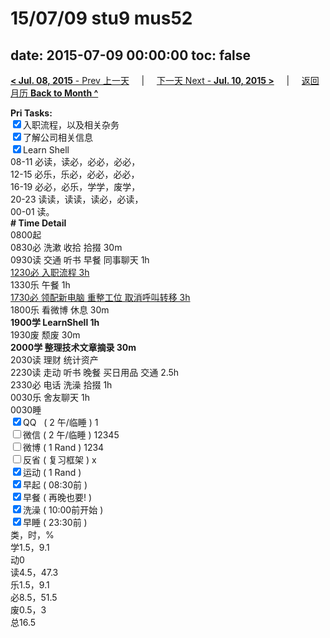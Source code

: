 # 15/07/09 stu9 mus52

date: 2015-07-09 00:00:00
toc: false
---
[**< Jul. 08, 2015** - Prev 上一天](/lifelogs/2015/07/d08.html) &nbsp; &nbsp; | &nbsp; &nbsp; [下一天 Next - **Jul. 10, 2015 >**](/lifelogs/2015/07/d10.html) &nbsp; &nbsp; |  &nbsp; &nbsp; [返回月历 **Back to Month ^**](/lifelogs/2015/07/index.html)
<br/><div><b>Pri Tasks:</b></div><div><input checked="true" type="checkbox"/>入职流程，以及相关杂务</div><div><input checked="true" type="checkbox"/>了解公司相关信息</div><div><input checked="true" type="checkbox"/>Learn Shell</div><div>08-11 必读，读必，必必，必必，</div><div>12-15 必乐，乐必，必必，必必，</div><div>16-19 必必，必乐，学学，废学，</div><div>20-23 读读，读读，读必，必读，</div><div>00-01 读。</div><div><b># Time Detail</b></div><div>0800起</div><div>0830必 洗漱 收拾 拾掇 30m</div><div>0930读 交通 听书 早餐 同事聊天 1h</div><div><u>1230必 入职流程 3h</u></div><div>1330乐 午餐 1h</div><div><u>1730必 领配新电脑 重整工位 取消呼叫转移 3h</u></div><div>1800乐 看微博 休息 30m</div><div><b>1900学 LearnShell 1h</b></div><div>1930废 颓废 30m</div><div><b>2000学 整理技术文章摘录 30m</b></div><div>2030读 理财 统计资产</div><div>2230读 走动 听书 晚餐 买日用品 交通 2.5h</div><div>2330必 电话 洗澡 拾掇 1h</div><div>0030乐 舍友聊天 1h</div><div>0030睡</div><div><input checked="true" type="checkbox"/>QQ   ( 2 午/临睡 ) 1</div><div><input type="checkbox"/>微信 ( 2 午/临睡 ) 12345</div><div><input type="checkbox"/>微博 ( 1 Rand ) 1234</div><div><input type="checkbox"/>反省 ( 复习框架 ) x</div><div><input checked="true" type="checkbox"/>运动 ( 1 Rand )</div><div><input checked="true" type="checkbox"/>早起 ( 08:30前 )</div><div><input checked="true" type="checkbox"/>早餐 ( 再晚也要! )</div><div><input checked="true" type="checkbox"/>洗澡 ( 10:00前开始 )</div><div><input checked="true" type="checkbox"/>早睡 ( 23:30前 )</div><div>类，时，%</div><div>学1.5，9.1</div><div>动0</div><div>读4.5，47.3</div><div>乐1.5，9.1</div><div>必8.5，51.5</div><div>废0.5，3</div><div>总16.5</div>

